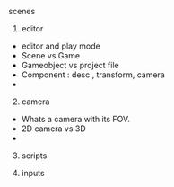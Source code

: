 scenes

1. editor
- editor and play mode
- Scene vs Game
- Gameobject vs project file
- Component : desc , transform, camera
-
2. camera
- Whats a camera with its FOV.
- 2D camera vs 3D
-


3. scripts


4. inputs